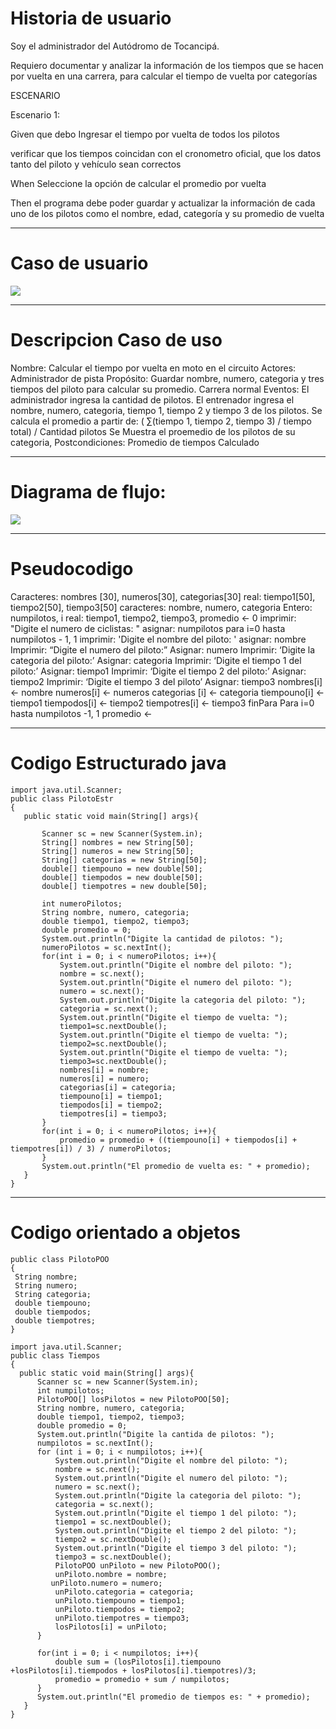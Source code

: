 # Historia de usuario
Soy el  administrador del Autódromo de Tocancipá.

Requiero documentar y analizar la información de los tiempos que se hacen por vuelta en una carrera, para calcular el tiempo de vuelta por categorías 

 
ESCENARIO
 

Escenario 1: 

Given que debo Ingresar el tiempo por vuelta  de todos los pilotos

verificar que los tiempos coincidan con el cronometro oficial, que los datos tanto del piloto y vehículo sean correctos   

When Seleccione la opción de calcular el promedio por vuelta

 

Then el programa debe poder guardar y actualizar la información de cada uno de los pilotos como el nombre, edad, categoría y su promedio de vuelta 

***************************************************************************************************************************


# Caso de usuario

<p align="left">  <img src="https://i.ibb.co/1JGvSTg/img.png">  </p>


***********************************************************************************************************************


# Descripcion Caso de uso 

Nombre: Calcular el tiempo por vuelta en moto en el circuito
Actores: Administrador de pista
Propósito: Guardar nombre, numero, categoria y tres tiempos del piloto para calcular su promedio.
Carrera normal Eventos:
El administrador ingresa la cantidad de pilotos.
El entrenador ingresa el nombre, numero, categoria, tiempo 1,
tiempo 2 y tiempo 3 de los pilotos.
Se calcula el promedio a partir de:
( ∑(tiempo 1, tiempo 2, tiempo 3) / tiempo total) / Cantidad pilotos
Se Muestra el proemedio de los pilotos de su categoria,
Postcondiciones: Promedio de tiempos Calculado
**********************************************************************************************************************
# Diagrama de flujo:

 <p align="left">  <img src="https://i.ibb.co/7GZgtyQ/ddfjh.png">  </p>
 
*************************************************************************************************************
 
 # Pseudocodigo
 Caracteres: nombres [30], numeros[30], categorias[30]
real: tiempo1[50], tiempo2[50], tiempo3[50]
caracteres: nombre, numero, categoria
Entero: numpilotos, i
real: tiempo1, tiempo2, tiempo3, promedio <- 0
imprimir: "Digite el numero de ciclistas: "
asignar: numpilotos
para i=0 hasta numpilotos - 1, 1
imprimir: 'Digite el nombre del piloto: '
asignar: nombre
Imprimir: “Digite el numero del piloto:”
Asignar: numero
Imprimir: ‘Digite la categoria del piloto:’
Asignar: categoria
Imprimir: ‘Digite el tiempo 1 del piloto:’
Asignar: tiempo1
Imprimir: ‘Digite el tiempo 2 del piloto:’
Asignar: tiempo2
Imprimir: ‘Digite el tiempo 3 del piloto’
Asignar: tiempo3
nombres[i] <- nombre
numeros[i] <- numeros
categorias [i] <- categoria
tiempouno[i] <- tiempo1
tiempodos[i] <- tiempo2
tiempotres[i] <- tiempo3
finPara
Para i=0 hasta numpilotos -1, 1
promedio <-
**************************************************************************************************************************
 # Codigo Estructurado java
 ```
 import java.util.Scanner;
public class PilotoEstr
{
    public static void main(String[] args){
        
        Scanner sc = new Scanner(System.in);
        String[] nombres = new String[50];
        String[] numeros = new String[50];
        String[] categorias = new String[50];
        double[] tiempouno = new double[50];
        double[] tiempodos = new double[50];
        double[] tiempotres = new double[50];
        
        int numeroPilotos;
        String nombre, numero, categoria;
        double tiempo1, tiempo2, tiempo3;
        double promedio = 0;
        System.out.println("Digite la cantidad de pilotos: ");
        numeroPilotos = sc.nextInt();
        for(int i = 0; i < numeroPilotos; i++){
            System.out.println("Digite el nombre del piloto: ");
            nombre = sc.next();
            System.out.println("Digite el numero del piloto: ");
            numero = sc.next();
            System.out.println("Digite la categoria del piloto: ");
            categoria = sc.next();
            System.out.println("Digite el tiempo de vuelta: ");
            tiempo1=sc.nextDouble();
            System.out.println("Digite el tiempo de vuelta: ");
            tiempo2=sc.nextDouble();
            System.out.println("Digite el tiempo de vuelta: ");
            tiempo3=sc.nextDouble();
            nombres[i] = nombre;
            numeros[i] = numero;
            categorias[i] = categoria;
            tiempouno[i] = tiempo1;
            tiempodos[i] = tiempo2;
            tiempotres[i] = tiempo3;
        }
        for(int i = 0; i < numeroPilotos; i++){
            promedio = promedio + ((tiempouno[i] + tiempodos[i] + tiempotres[i]) / 3) / numeroPilotos;
        }
        System.out.println("El promedio de vuelta es: " + promedio);
    }
}
 ```
**************************************************************************************************************
 # Codigo orientado a objetos
 ```
 public class PilotoPOO
{
  String nombre;
  String numero;
  String categoria;
  double tiempouno;
  double tiempodos;
  double tiempotres;
}
 ```
 ```
 import java.util.Scanner;
public class Tiempos
{
   public static void main(String[] args){
       Scanner sc = new Scanner(System.in);
       int numpilotos;
       PilotoPOO[] losPilotos = new PilotoPOO[50];
       String nombre, numero, categoria;
       double tiempo1, tiempo2, tiempo3;
       double promedio = 0;
       System.out.println("Digite la cantida de pilotos: ");
       numpilotos = sc.nextInt();
       for (int i = 0; i < numpilotos; i++){
           System.out.println("Digite el nombre del piloto: ");
           nombre = sc.next();
           System.out.println("Digite el numero del piloto: ");
           numero = sc.next();
           System.out.println("Digite la categoria del piloto: ");
           categoria = sc.next();
           System.out.println("Digite el tiempo 1 del piloto: ");
           tiempo1 = sc.nextDouble();
           System.out.println("Digite el tiempo 2 del piloto: ");
           tiempo2 = sc.nextDouble();
           System.out.println("Digite el tiempo 3 del piloto: ");
           tiempo3 = sc.nextDouble();
           PilotoPOO unPiloto = new PilotoPOO();
           unPiloto.nombre = nombre;
          unPiloto.numero = numero;
           unPiloto.categoria = categoria;
           unPiloto.tiempouno = tiempo1;
           unPiloto.tiempodos = tiempo2;
           unPiloto.tiempotres = tiempo3;
           losPilotos[i] = unPiloto; 
       }
       
       for(int i = 0; i < numpilotos; i++){
           double sum = (losPilotos[i].tiempouno +losPilotos[i].tiempodos + losPilotos[i].tiempotres)/3;
           promedio = promedio + sum / numpilotos;
       }
       System.out.println("El promedio de tiempos es: " + promedio);
    }
}
```
 
